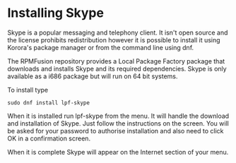 # Installing Skype

Skype is a popular messaging and telephony client. It isn't open source and the license prohibits redistribution however it is possible to install it using Korora's package manager or from the command line using dnf.

The RPMFusion repository provides a Local Package Factory package that downloads and installs Skype and its required dependencies. Skype is only available as a i686 package but will run on 64 bit systems.

To install type

```
sudo dnf install lpf-skype
```

When it is installed run lpf-skype from the menu. It will handle the download and installation of Skype. Just follow the instructions on the screen. You will be asked for your password to authorise installation and also need to click OK in a confirmation screen.

When it is complete Skype will appear on the Internet section of your menu.
